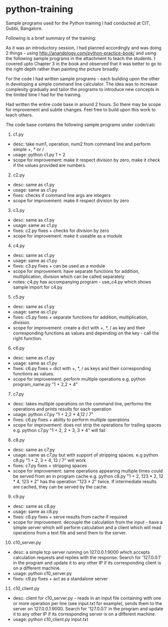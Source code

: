 python-training
===============

Sample programs used for the Python training I had conducted at CIT, Gubbi, Bangalore. 

Following is a brief summary of the training:

As it was an introductory session, I had planned accordingly and was doing 2 things - using http://anandology.com/python-practice-book/ and using the following sample programs in the attachment to teach the students. I covered upto Chapter 3 in the book and observed that it was better to go to the right depth rather than painting the picture broadly. 

For the code I had written sample programs - each building upon the other in developing a simple command line calculator. The idea was to increase complexity gradually and tailor the programs to introduce new concepts in the limited time I had for the training.

Had written the entire code base in around 2 hours. So there may be scope for improvement and subtle changes. Feel free to build upon this work to teach others.

The code base contains the following sample programs under code/calc

1. c1.py
- desc:  take num1, operation, num2 from command line and perform simple +, * or / 
- usage: python c1.py 1 + 2 
- scope for improvement: make it respect division by zero, make it check if the values provided are numbers.

2. c2.py 
- desc:  same as c1.py
- usage: same as c1.py
- fixes:  checks if command line args are integers
- scope for improvement: make it respect division by zero

3. c3.py
- desc:  same as c1.py
- usage: same as c1.py
- fixes: c2.py fixes + checks for division by zero
- scope for improvement: make it useable as a module

4. c4.py
- desc:  same as c1.py
- usage: same as c1.py
- fixes: c3.py fixes + can be used as a module
- scope for improvement: have separate functions for addition, multiplication, division which can be called separately
- notes: c4.py has accompanying program - use_c4.py which shows sample import for c4.py

5. c5.py
- desc:  same as c1.py
- usage: same as c1.py
- fixes: c5.py fixes + separate functions for addition, multiplication, division.
- scope for improvement: create a dict with +, *, / as key and their corresponding functions as values and depending on the key - call the right function.

6. c6.py
- desc:  same as c1.py
- usage: same as c1.py
- fixes: c6.py fixes + dict with +, *, / as keys and their corresponding functions as values.
- scope for improvement: perform multiple operations e.g. python program_name.py "1 + 2,2 + 4"

7. c7.py 
- desc: takes multiple operations on the command line, performs the operations and prints results for each operation
- usage: python c7.py "1 + 2,2 * 4,12 / 7"  
- fixes: c6.py fixes + ability to perform multiple operations
- scope for improvement: does not strip the operations for trailing spaces e.g. python c7.py "1 + 2,  2 + 3, 3 * 4" will fail

8. c8.py
- desc: same as c7.py
- usage: same as c7.py but with support of stripping spaces. e.g python c8.py "1 + 2, 3 + 4,    12 / 7" will work
- fixes: c7.py fixes + stripping spaces
- scope for improvement: same operations appearing multiple times could be served from an in program cache 
  e.g. python c8.py "1 + 2, 123 * 2, 12 * 4, 123 * 2" has the operation "123 * 2" twice. If intermediate results are cached, they can be 
       served by the cache.

9. c9.py
- desc: same as c8.py
- usage: same as c8.py
- fixes: c8.py fixes + serve results from cache if required
- scope for improvement: decouple the calculation from the input - have a simple server which will perform calculation and a client which will
  read operations from a text file and send them to the server.  

10. c10_server.py 
- desc: a simple tcp server running on 127.0.0.1:9000 which accepts calculation requests and replies with the response. Search for '127.0.0.1' in the
  program and update it to any other IP if its corresponding client is on a different machine.
- usage: python c10_server.py 
- fixes: c9.py fixes + act as a standalone server

11. c10_client.py
- desc: client for c10_server.py - reads in an input file containing with one or more operation per line (see input.txt for example), sends them
  to the server on 127.0.0.1:9000. Search for '127.0.0.1' in the program and update it to any other IP if its corresponding server is on a different
  machine.
- usage: python c10_client.py input.txt
